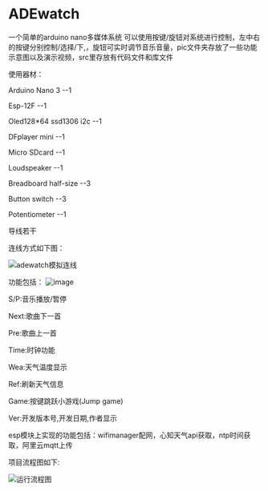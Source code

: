 # ADEwatch
一个简单的arduino nano多媒体系统
可以使用按键/旋钮对系统进行控制，左中右的按键分别控制/选择/下,，旋钮可实时调节音乐音量，pic文件夹存放了一些功能示意图以及演示视频，src里存放有代码文件和库文件

使用器材：

Arduino Nano 3     			--1 

Esp-12F	     	  	    	--1 

Oled128*64 ssd1306 i2c  --1

DFplayer mini				    --1

Micro SDcard			    	--1

Loudspeaker			      	--1 

Breadboard half-size		--3

Button	switch				  --3 

Potentiometer				    --1 

导线若干

连线方式如下图：

![adewatch模拟连线](https://github.com/Emokable/ADEwatch/assets/93334525/943ff8a8-b86f-4993-9ee6-cc8a4258337d)

功能包括：
![image](https://github.com/Emokable/ADEwatch/assets/93334525/7d5ccbbf-4541-48e4-9c87-d4270aa034cb)

S/P:音乐播放/暂停
 
Next:歌曲下一首
 
Pre:歌曲上一首
 
Time:时钟功能
 
Wea:天气温度显示
 
Ref:刷新天气信息
 
Game:按键跳跃小游戏(Jump game)
 
Ver:开发版本号,开发日期,作者显示

esp模块上实现的功能包括：wifimanager配网，心知天气api获取，ntp时间获取，阿里云mqtt上传

项目流程图如下:

![运行流程图](https://github.com/Emokable/ADEwatch/assets/93334525/f00cb495-7a1a-4878-b318-271cfcd68010)








